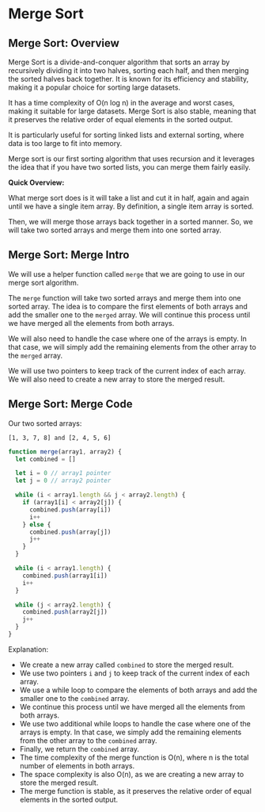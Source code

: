 # Merge Sort

## Merge Sort: Overview

Merge Sort is a divide-and-conquer algorithm that sorts an array by recursively dividing it into two halves, sorting each half, and then merging the sorted halves back together. It is known for its efficiency and stability, making it a popular choice for sorting large datasets.

It has a time complexity of O(n log n) in the average and worst cases, making it suitable for large datasets. Merge Sort is also stable, meaning that it preserves the relative order of equal elements in the sorted output.

It is particularly useful for sorting linked lists and external sorting, where data is too large to fit into memory.

Merge sort is our first sorting algorithm that uses recursion and it leverages the idea that if you have two sorted lists, you can merge them fairly easily.

**Quick Overview:**

What merge sort does is it will take a list and cut it in half, again and again until we have a single item array. By definition, a single item array is sorted.

Then, we will merge those arrays back together in a sorted manner. So, we will take two sorted arrays and merge them into one sorted array.

## Merge Sort: Merge Intro

We will use a helper function called `merge` that we are going to use in our merge sort algorithm.

The `merge` function will take two sorted arrays and merge them into one sorted array. The idea is to compare the first elements of both arrays and add the smaller one to the `merged` array. We will continue this process until we have merged all the elements from both arrays.

We will also need to handle the case where one of the arrays is empty. In that case, we will simply add the remaining elements from the other array to the `merged` array.

We will use two pointers to keep track of the current index of each array. We will also need to create a new array to store the merged result.

## Merge Sort: Merge Code

Our two sorted arrays:

```plaintext
[1, 3, 7, 8] and [2, 4, 5, 6]
```

```js
function merge(array1, array2) {
  let combined = []

  let i = 0 // array1 pointer
  let j = 0 // array2 pointer

  while (i < array1.length && j < array2.length) {
    if (array1[i] < array2[j]) {
      combined.push(array[i])
      i++
    } else {
      combined.push(array[j])
      j++
    }
  }

  while (i < array1.length) {
    combined.push(array1[i])
    i++
  }

  while (j < array2.length) {
    combined.push(array2[j])
    j++
  }
}
```

Explanation:

- We create a new array called `combined` to store the merged result.
- We use two pointers `i` and `j` to keep track of the current index of each array.
- We use a while loop to compare the elements of both arrays and add the smaller one to the `combined` array.
- We continue this process until we have merged all the elements from both arrays.
- We use two additional while loops to handle the case where one of the arrays is empty. In that case, we simply add the remaining elements from the other array to the `combined` array.
- Finally, we return the `combined` array.
- The time complexity of the merge function is O(n), where n is the total number of elements in both arrays.
- The space complexity is also O(n), as we are creating a new array to store the merged result.
- The merge function is stable, as it preserves the relative order of equal elements in the sorted output.
